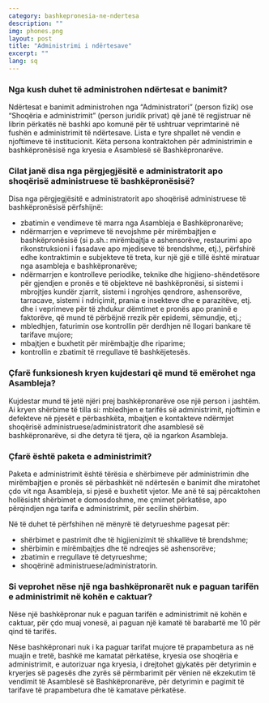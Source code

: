 ```yaml
---
category: bashkepronesia-ne-ndertesa
description: ""
img: phones.png
layout: post
title: "Administrimi i ndërtesave"
excerpt: ""
lang: sq
---
```

<script>
var data = { topics: [
  {
    title: "Kush administron ndërtesat e banimit?",
    text: function(){ return $("#part1").html(); }
  },
  {
    title: "Përgjegjësitë e administratorit ose shoqërisë së administrimit",
    text: function(){ return $("#part2").html(); }
  },
  {
    title: "Funksionet e kujdestarit",
    text: function(){ return $("#part3").html(); }
  },
  {
    title: "Paketa e administrimit",
    text: function(){ return $("#part4").html(); }
  },
  {
    title: "Tarifat e administrimit",
    text: function(){ return $("#part5").html(); }
  }
]};
</script>

<div id="part1" class="hidden">
<h3>Nga kush duhet të administrohen ndërtesat e banimit?</h3>
Ndërtesat e banimit administrohen nga “Administratori” (person fizik) ose “Shoqëria e administrimit” (person juridik privat) që janë të regjistruar në librin përkatës në bashki apo komunë për të ushtruar veprimtarinë në fushën e administrimit të ndërtesave. Lista e tyre shpallet në vendin e njoftimeve të institucionit. Këta persona kontraktohen për administrimin e bashkëpronësisë nga kryesia e Asamblesë së Bashkëpronarëve.
</div>

<div id="part2" class="hidden">
<h3>Cilat janë disa nga përgjegjësitë e administratorit apo shoqërisë administruese të bashkëpronësisë?</h3>
Disa nga përgjegjësitë e administratorit apo shoqërisë administruese të bashkëpronësisë përfshijnë:
<ul>
<li>zbatimin e vendimeve të marra nga Asambleja e Bashkëpronarëve;</li>
<li>ndërmarrjen e veprimeve të nevojshme për mirëmbajtjen e bashkëpronësisë (si p.sh.: mirëmbajtja e ashensorëve, restaurimi apo rikonstruksioni i fasadave apo mjediseve të brendshme, etj.), përfshirë edhe kontraktimin e subjekteve të treta, kur një gjë e tillë është miratuar nga asambleja e bashkëpronarëve;</li>
<li>ndërmarrjen e kontrolleve periodike, teknike dhe higjieno-shëndetësore për gjendjen e pronës e të objekteve në bashkëpronësi, si sistemi i mbrojtjes kundër zjarrit, sistemi i ngrohjes qendrore, ashensorëve, tarracave, sistemi i ndriçimit, prania e insekteve dhe e parazitëve, etj. dhe i veprimeve për të zhdukur dëmtimet e pronës apo praninë e faktorëve, që mund të përbëjnë rrezik për epidemi, sëmundje, etj.;</li>
<li>mbledhjen, faturimin ose kontrollin për derdhjen në llogari bankare të tarifave mujore;</li>
<li>mbajtjen e buxhetit për mirëmbajtje dhe riparime;</li>
<li>kontrollin e zbatimit të rregullave të bashkëjetesës.</li>
</ul>
</div>

<div id="part3" class="hidden">
<h3>Çfarë funksionesh kryen kujdestari që mund të emërohet nga Asambleja?</h3>
Kujdestar mund të jetë njëri prej bashkëpronarëve ose një person i jashtëm. Ai kryen shërbime të tilla si: mbledhjen e tarifës së administrimit, njoftimin e defekteve në pjesët e përbashkëta, mbajtjen e kontakteve ndërmjet shoqërisë administruese/administratorit dhe asamblesë së bashkëpronarëve, si dhe detyra të tjera, që ia ngarkon Asambleja.
</div>

<div id="part4" class="hidden">
<h3>Çfarë është paketa e administrimit?</h3>
<p>Paketa e administrimit është tërësia e shërbimeve për administrimin dhe mirëmbajtjen e pronës së përbashkët në ndërtesën e banimit dhe miratohet çdo vit nga Asambleja, si pjesë e buxhetit vjetor. Me anë të saj përcaktohen hollësisht shërbimet e domosdoshme, me çmimet përkatëse, apo përqindjen nga tarifa e administrimit, për secilin shërbim.</p>
Në të duhet të përfshihen në mënyrë të detyrueshme pagesat për:
<ul>
<li>shërbimet e pastrimit dhe të higjienizimit të shkallëve të brendshme;</li>
<li>shërbimin e mirëmbajtjes dhe të ndreqjes së ashensorëve;</li>
<li>zbatimin e rregullave të detyrueshme;</li>
<li>shoqërinë administruese/administratorin.</li>
</ul>
</div>

<div id="part5" class="hidden">
<h3>Si veprohet nëse një nga bashkëpronarët nuk e paguan tarifën e administrimit në kohën e caktuar?</h3>
<p>Nëse një bashkëpronar nuk e paguan tarifën e administrimit në kohën e caktuar, për çdo muaj vonesë, ai paguan një kamatë të barabartë me 10 për qind të tarifës.</p>
<p>Nëse bashkëpronari nuk i ka paguar tarifat mujore të prapambetura as në muajin e tretë, bashkë me kamatat përkatëse, kryesia ose shoqëria e administrimit, e autorizuar nga kryesia, i drejtohet gjykatës për detyrimin e kryerjes së pagesës  dhe zyrës së përmbarimit për vënien në ekzekutim të vendimit të Asamblesë së Bashkëpronarëve, për detyrimin e pagimit të tarifave të prapambetura dhe të kamatave përkatëse.</p>
</div>

<div class="post-content"></div>
